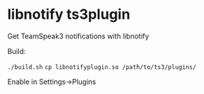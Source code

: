 libnotify ts3plugin
===================

Get TeamSpeak3 notifications with libnotify

Build:

`./build.sh`
`cp libnotifyplugin.so /path/to/ts3/plugins/`


Enable in Settings->Plugins
